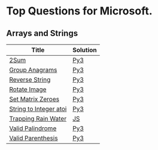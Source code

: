 # Top Questions for Microsoft.

## Arrays and Strings

| Title | Solution |
| ----- | -------- |
| [2Sum](https://leetcode.com/problems/two-sum/) | [Py3](./arrays-and-strings/2sum.py) |
| [Group Anagrams](https://leetcode.com/problems/group-anagrams/) | [Py3](./arrays-and-strings/group-anagrams.py) |
| [Reverse String](https://leetcode.com/problems/reverse-string/) | [Py3](./arrays-and-strings/reverse-string.py) |
| [Rotate Image](https://leetcode.com/problems/rotate-image/) | [Py3](./arrays-and-strings/rotate-image.py) |
| [Set Matrix Zeroes](https://leetcode.com/problems/set-matrix-zeroes/) | [Py3](./arrays-and-strings/set-matrix-zeroes.py) |
| [String to Integer atoi](https://leetcode.com/problems/string-to-integer-atoi/) | [Py3](./arrays-and-strings/string-to-integer-atoi.py) |
| [Trapping Rain Water](https://leetcode.com/problems/trapping-rain-water/) | [JS](./arrays-and-strings/trapping-rain-water.js) |
| [Valid Palindrome](https://leetcode.com/problems/valid-palindrome/) | [Py3](./arrays-and-strings/valid-palindrome.py) |
| [Valid Parenthesis](https://leetcode.com/problems/valid-parenthesis/) | [Py3](./arrays-and-strings/valid-parenthesis.py) |
